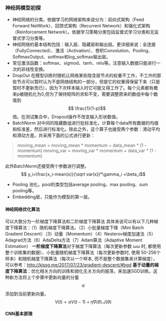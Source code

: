 ### 神经网模型初探
- 神经网络的分类。依据学习的网络架构来说分为：前向式架构（Feed Forward NetWork）、回馈式架构（Recurrent Network）和强化式架构（Reinforcement Network）。依据学习策略分类包括监督式学习分类和无监督式学习分类等。
- 神经网络的基本结构包括：输入层、隐藏层和输出层。更详细来说：全连接（FullyConnected）、激活（Activation）、卷积Convolution、Pooling、SoftmaxOutput、sotfmax和log_softmax输出层。
- 常见激活函数：softmax、sigmod、tanh、relu等。注意输入数据只能进行一次的非线性变换。
- DropOut 在模型训练时随机让网络某些隐含层节点的权重不工作，不工作的那些节点可以暂时认为不是网络结构的一部分，但是它的权重得保留下来（只是暂时不更新而已），因为下次样本输入时它可能又得工作了。每个元素都有概率p被随机化为0,但为了保持矩阵的求和不变，需要调整原来的数组中每个数值到$$ \frac{1}{1-p}$$倍。在测试集合中，Dropout操作不改变输入形状数值。
- BatchNorm 对中间的隐藏数组进行批标准化，计算每个data所有数据的均值和标准差，然后进行标准化。除此之外，这个算子也接受两个参数：滑动平均和滑动方差。并采用下面的公式进行更新：
>moving_mean = moving_mean * momentum + data_mean * (1 - momentum)
moving_var = moving_var * momentum + data_var * (1 - momentum)

此外BatchNorm还接受两个参数进行调整。 $$ y_i=\frac{x_i-mean(x)}{\sqrt var(x)}*\gamma_i +\beta_i$$
- Pooling 池化。pool的类型包括average pooling、max pooling、sum pooling等。
- Embedding层，只能作为模型的第一层。

#### 神经网络优化算法
可以大致分为一阶梯度下降算法和二阶梯度下降算法
具体来说可以有以下几种梯度下降算法：（1）随机梯度下降算法。（2）小批量梯度下降（Mini Batch Gradient Descent）（3）动量（Momentum）（4）Nesterov梯度加速法（5）Adagrad方法（6）AdaDelta方法（7）Adam算法（Adaptive Moment Estimation）
**一阶梯度下降算法**对于梯度下降算法（每次更新参数 ωω 时, 都使用整个训练集的数据）、小批量随机梯度下降算法（每次更新参数时, 使用 50-256个样本）和随机梯度下降算法（每次以一个样本, 而不是整个数据集来计算梯度），可以参考：http://kissg.me/2017/07/23/gradient-descent/#bgd
**基于动量的梯度下降算法**：优化相关方向的训练和弱化无关方向的振荡，来加速SGD训练。这种新方法将上个步骤中更新向量的分量 $$\alpha$$ 添加到当前更新向量。
$$V(t)=\alpha V(t−1)+η∇(θ).J(θ)$$

#### CNN基本原理



